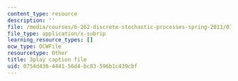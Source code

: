 ```yaml
---
content_type: resource
description: ''
file: /media/courses/6-262-discrete-stochastic-processes-spring-2011/0754d436444156d4bc83596b1c439cbf_IDgYAGKyuo.vtt
file_type: application/x-subrip
learning_resource_types: []
ocw_type: OCWFile
resourcetype: Other
title: 3play caption file
uid: 0754d436-4441-56d4-bc83-596b1c439cbf
---
```


